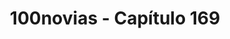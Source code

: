 ---
layout: reader
title: "100novias - Capítulo 169"
manga: "100novias"
manga_slug: "100novias"
capitulo: 169
es_ultimo: true
permalink: /100novias/cap169/
return_to: /100novias/
images_json: assets/mangas/100novias/cap169/images.json
redirect_from:
  - /cap169-100novias/
use_main_css: true
---